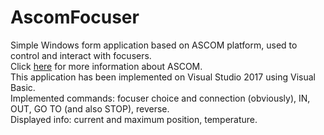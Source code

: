 # AscomFocuser
Simple Windows form application based on ASCOM platform, used to control and interact with focusers.\
Click [here](https://ascom-standards.org/index.htm) for more information about ASCOM.\
This application has been implemented on Visual Studio 2017 using Visual Basic.\
Implemented commands: focuser choice and connection (obviously), IN, OUT, GO TO (and also STOP), reverse.\
Displayed info: current and maximum position, temperature.
